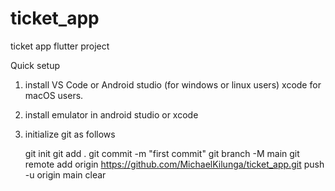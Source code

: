 # ticket_app
ticket app flutter project

Quick setup
1. install VS Code or Android studio (for windows or linux users) xcode for macOS users.
2. install emulator in android studio or xcode
3. initialize git as follows

   git init
   git add .
   git commit -m "first commit"
   git branch -M main
   git remote add origin https://github.com/MichaelKilunga/ticket_app.git
   push -u origin main
   clear
